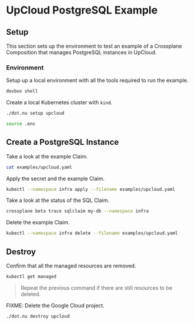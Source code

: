 # UpCloud PostgreSQL Example

## Setup

This section sets up the environment to test an example of a Crossplane Composition that manages PostgreSQL instances in UpCloud.

### Environment

Setup up a local environment with all the tools required to run the example.

```sh
devbox shell
```

Create a local Kubernetes cluster with `kind`.

```sh
./dot.nu setup upcloud

source .env
```

## Create a PostgreSQL Instance

Take a look at the example Claim.

```sh
cat examples/upcloud.yaml
```

Apply the secret and the example Claim.

```sh
kubectl --namespace infra apply --filename examples/upcloud.yaml
```

Take a look at the status of the SQL Claim.

```sh
crossplane beta trace sqlclaim my-db --namespace infra
```

Delete the example Claim.

```sh
kubectl --namespace infra delete --filename examples/upcloud.yaml
```

## Destroy

Confirm that all the managed resources are removed.

```sh
kubectl get managed
```

> Repeat the previous command if there are still resources to be deleted.

FIXME: Delete the Google Cloud project.

```sh
./dot.nu destroy upcloud
```
